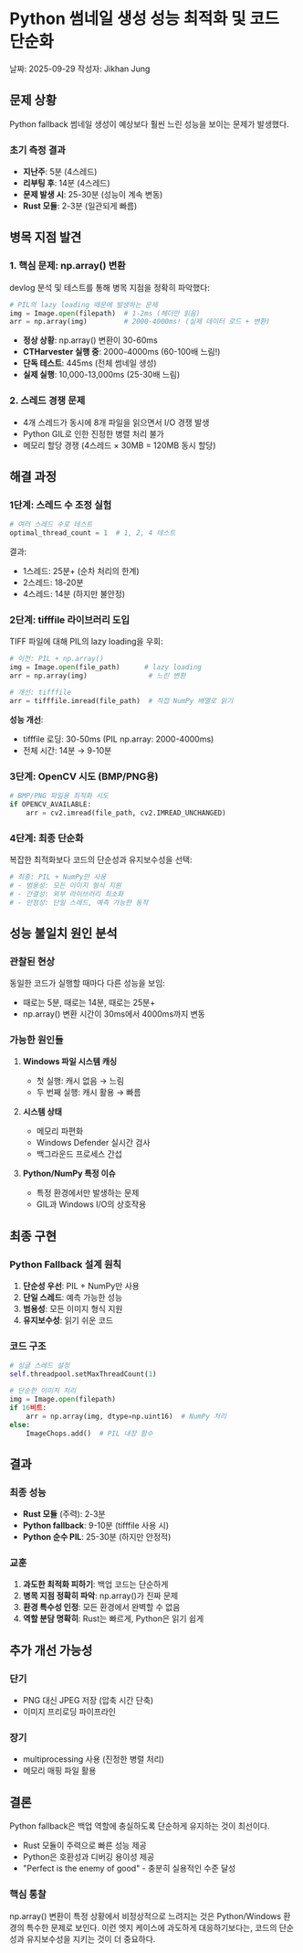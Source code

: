 # Python 썸네일 생성 성능 최적화 및 코드 단순화

날짜: 2025-09-29
작성자: Jikhan Jung

## 문제 상황

Python fallback 썸네일 생성이 예상보다 훨씬 느린 성능을 보이는 문제가 발생했다.

### 초기 측정 결과
- **지난주**: 5분 (4스레드)
- **리부팅 후**: 14분 (4스레드)
- **문제 발생 시**: 25-30분 (성능이 계속 변동)
- **Rust 모듈**: 2-3분 (일관되게 빠름)

## 병목 지점 발견

### 1. 핵심 문제: np.array() 변환
devlog 분석 및 테스트를 통해 병목 지점을 정확히 파악했다:

```python
# PIL의 lazy loading 때문에 발생하는 문제
img = Image.open(filepath)  # 1-2ms (헤더만 읽음)
arr = np.array(img)         # 2000-4000ms! (실제 데이터 로드 + 변환)
```

- **정상 상황**: np.array() 변환이 30-60ms
- **CTHarvester 실행 중**: 2000-4000ms (60-100배 느림!)
- **단독 테스트**: 445ms (전체 썸네일 생성)
- **실제 실행**: 10,000-13,000ms (25-30배 느림)

### 2. 스레드 경쟁 문제
- 4개 스레드가 동시에 8개 파일을 읽으면서 I/O 경쟁 발생
- Python GIL로 인한 진정한 병렬 처리 불가
- 메모리 할당 경쟁 (4스레드 × 30MB = 120MB 동시 할당)

## 해결 과정

### 1단계: 스레드 수 조정 실험
```python
# 여러 스레드 수로 테스트
optimal_thread_count = 1  # 1, 2, 4 테스트
```

결과:
- 1스레드: 25분+ (순차 처리의 한계)
- 2스레드: 18-20분
- 4스레드: 14분 (하지만 불안정)

### 2단계: tifffile 라이브러리 도입
TIFF 파일에 대해 PIL의 lazy loading을 우회:

```python
# 이전: PIL + np.array()
img = Image.open(file_path)      # lazy loading
arr = np.array(img)               # 느린 변환

# 개선: tifffile
arr = tifffile.imread(file_path)  # 직접 NumPy 배열로 읽기
```

**성능 개선**:
- tifffile 로딩: 30-50ms (PIL np.array: 2000-4000ms)
- 전체 시간: 14분 → 9-10분

### 3단계: OpenCV 시도 (BMP/PNG용)
```python
# BMP/PNG 파일용 최적화 시도
if OPENCV_AVAILABLE:
    arr = cv2.imread(file_path, cv2.IMREAD_UNCHANGED)
```

### 4단계: 최종 단순화
복잡한 최적화보다 코드의 단순성과 유지보수성을 선택:

```python
# 최종: PIL + NumPy만 사용
# - 범용성: 모든 이미지 형식 지원
# - 간결성: 외부 라이브러리 최소화
# - 안정성: 단일 스레드, 예측 가능한 동작
```

## 성능 불일치 원인 분석

### 관찰된 현상
동일한 코드가 실행할 때마다 다른 성능을 보임:
- 때로는 5분, 때로는 14분, 때로는 25분+
- np.array() 변환 시간이 30ms에서 4000ms까지 변동

### 가능한 원인들
1. **Windows 파일 시스템 캐싱**
   - 첫 실행: 캐시 없음 → 느림
   - 두 번째 실행: 캐시 활용 → 빠름

2. **시스템 상태**
   - 메모리 파편화
   - Windows Defender 실시간 검사
   - 백그라운드 프로세스 간섭

3. **Python/NumPy 특정 이슈**
   - 특정 환경에서만 발생하는 문제
   - GIL과 Windows I/O의 상호작용

## 최종 구현

### Python Fallback 설계 원칙
1. **단순성 우선**: PIL + NumPy만 사용
2. **단일 스레드**: 예측 가능한 성능
3. **범용성**: 모든 이미지 형식 지원
4. **유지보수성**: 읽기 쉬운 코드

### 코드 구조
```python
# 싱글 스레드 설정
self.threadpool.setMaxThreadCount(1)

# 단순한 이미지 처리
img = Image.open(filepath)
if 16비트:
    arr = np.array(img, dtype=np.uint16)  # NumPy 처리
else:
    ImageChops.add()  # PIL 내장 함수
```

## 결과

### 최종 성능
- **Rust 모듈** (주력): 2-3분
- **Python fallback**: 9-10분 (tifffile 사용 시)
- **Python 순수 PIL**: 25-30분 (하지만 안정적)

### 교훈
1. **과도한 최적화 피하기**: 백업 코드는 단순하게
2. **병목 지점 정확히 파악**: np.array()가 진짜 문제
3. **환경 특수성 인정**: 모든 환경에서 완벽할 수 없음
4. **역할 분담 명확히**: Rust는 빠르게, Python은 읽기 쉽게

## 추가 개선 가능성

### 단기
- PNG 대신 JPEG 저장 (압축 시간 단축)
- 이미지 프리로딩 파이프라인

### 장기
- multiprocessing 사용 (진정한 병렬 처리)
- 메모리 매핑 파일 활용

## 결론

Python fallback은 백업 역할에 충실하도록 단순하게 유지하는 것이 최선이다.
- Rust 모듈이 주력으로 빠른 성능 제공
- Python은 호환성과 디버깅 용이성 제공
- "Perfect is the enemy of good" - 충분히 실용적인 수준 달성

### 핵심 통찰
np.array() 변환이 특정 상황에서 비정상적으로 느려지는 것은 Python/Windows 환경의 특수한 문제로 보인다.
이런 엣지 케이스에 과도하게 대응하기보다는, 코드의 단순성과 유지보수성을 지키는 것이 더 중요하다.

